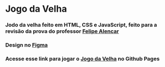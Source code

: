 # Jogo da Velha

### Jodo da velha feito em HTML, CSS e JavaScript, feito para a revisão da prova do professor [Felipe Alencar](https://github.com/felipealencar)

### Design no <a target="_blank" href="https://www.figma.com/file/9Ky1fkDZBrpxWCZ9QOUtrZ/Tic-Tac-Toe?node-id=0%3A1">Figma</a>

### Acesse esse link para jogar o [Jogo da Velha](https://guilherme-gjv.github.io/jogo-da-forca/) no Github Pages
